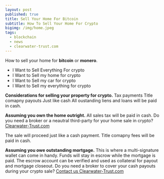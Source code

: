 ```yaml
---
layout: post
published: true
title: Sell Your Home For Bitcoin
subtitle: How To Sell Your Home For Crypto
bigimg: /img/home.jpeg
tags:
  - blockchain
  - news
  - clearwater-trust.com
---
```

How to sell your home for **bitcoin** or **monero**.

- I Want to Sell Everything For crypto
- I Want to Sell my home for crypto
- I Want to Sell my car for crypto
- I Want to Sell my everything for crypto

**Considerations for selling your property for crypto.**
Tax payments
Title comapny payouts
Just like cash
All oustanding liens and loans will be paid in cash.

**Assuming you own the home outright.**
All sales tax will be paid in cash. Do you need a broker or a neautral third-party for your home sale in crypto? [Clearwater-Trust.com](https://clearwater-trust.com)

The sale will proceed just like a cash payment. Title comapny fees will be paid in cash.

**Assuming you owe outstanding mortgage.**
This is where a multi-signature wallet can come in handy. Funds will stay in escrow while the mortgage is paid. The escrow account can be verified and used as collateral for payout and mortgage closeout. Do you need a broker to cover your cash payouts during your crypto sale? [Contact us Clearwater-Trust.com](https://clearwater-trust.com)
